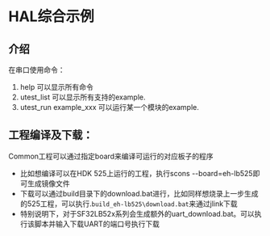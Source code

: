 # HAL综合示例

## 介绍
在串口使用命令：
1. help 可以显示所有命令
2. utest_list 可以显示所有支持的example.
3. utest_run example_xxx 可以运行某一个模块的example.

## 工程编译及下载：
Common工程可以通过指定board来编译可运行的对应板子的程序
- 比如想编译可以在HDK 525上运行的工程，执行scons --board=eh-lb525即可生成镜像文件
- 下载可以通过build目录下的download.bat进行，比如同样想烧录上一步生成的525工程，可以执行.`build_eh-lb525\download.bat`来通过jlink下载
- 特别说明下，对于SF32LB52x系列会生成额外的uart_download.bat。可以执行该脚本并输入下载UART的端口号执行下载